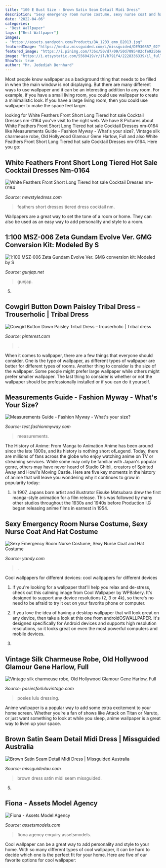 ```yaml
---
title: "100 E Bust Size - Brown Satin Seam Detail Midi Dress"
description: "Sexy emergency room nurse costume, sexy nurse coat and hat costume"
date: "2022-04-06"
categories:
- "Best Wallpaper"
tags: ["Best Wallpaper"]
images:
- "https://assets.yandycdn.com/Products/BA_1233_emo_B2013.jpg"
featuredImage: "https://media.missguided.com/i/missguided/DE930857_02?fmt=jpeg&amp;fmt.jpeg.interlaced=true&amp;$product-page__main--2x$"
featured_image: "https://i.pinimg.com/736x/50/d7/09/50d7095482cfe925b6dd2d1c1160f9a6.jpg"
image: "https://i.etsystatic.com/5560419/r/il/b791f4/2228336339/il_fullxfull.2228336339_edgs.jpg"
ShowToc: true
author: "Mr. Jedediah Bernhard"
---
```



Most people know wallpaper as a background thing that needs to be filled in when the main window is not displaying. But there are many different ways to use wallpaper and it can be an interesting addition to any room. For example, if you have a small living room, you could use wallpaper to create a minimalistic look. If you have a large living room, then you could use wallpaper to make the space feel larger.

	

		
looking for White Feathers Front Short Long Tiered hot sale Cocktail Dresses nm-0164 you've visit to the right web. We have 8 Pictures about White Feathers Front Short Long Tiered hot sale Cocktail Dresses nm-0164 like Measurements Guide - Fashion Myway - What&#039;s your size?, Vintage silk charmeuse robe, Old Hollywood Glamour Gene Harlow, Full and also White Feathers Front Short Long Tiered hot sale Cocktail Dresses nm-0164. Here you go:
		
    
## White Feathers Front Short Long Tiered Hot Sale Cocktail Dresses Nm-0164

<img loading=lazy src="https://www.newstyledress.com/media/catalog/product/f/r/front_short_long_tiered_white_feathers_wedding_dress.jpg" onerror="this.onerror=null;this.src='https://tse4.mm.bing.net/th?id=OIP.gYf6vQJgyaO2hP2lfbEaggHaLH&amp;pid=15.1';" alt="White Feathers Front Short Long Tiered hot sale Cocktail Dresses nm-0164">

_Source: newstyledress.com_

>feathers short dresses tiered dress cocktail nm. 

	

Wallpapers are a great way to set the tone of a room or home. They can also be used as an easy way to add personality and style to a room.

    
## 1:100 MSZ-006 Zeta Gundam Evolve Ver. GMG Conversion Kit: Modeled By S

<img loading=lazy src="https://www.gunjap.net/site/wp-content/uploads/2014/03/13376394513_1cd6148205_h.jpg" onerror="this.onerror=null;this.src='https://tse3.mm.bing.net/th?id=OIP.e_ZTVTaIk27YZVBtKN82-AHaLG&amp;pid=15.1';" alt="1:100 MSZ-006 Zeta Gundam Evolve Ver. GMG conversion kit: Modeled by S">

_Source: gunjap.net_

>gunjap. 

	

5.

    
## Cowgirl Button Down Paisley Tribal Dress – Trouserholic | Tribal Dress

<img loading=lazy src="https://i.pinimg.com/736x/50/d7/09/50d7095482cfe925b6dd2d1c1160f9a6.jpg" onerror="this.onerror=null;this.src='https://tse2.mm.bing.net/th?id=OIP.1uXCxaYeTymuzG4eB-4LzwHaJ4&amp;pid=15.1';" alt="Cowgirl Button Down Paisley Tribal Dress – trouserholic | Tribal dress">

_Source: pinterest.com_

>. 

	

When it comes to wallpaper, there are a few things that everyone should consider. One is the type of wallpaper, as different types of wallpaper are better for different types of rooms. Another thing to consider is the size of the wallpaper. Some people might prefer large wallpaper while others might prefer smaller wallpaper. The last thing to consider is whether or not the wallpaper should be professionally installed or if you can do it yourself.

    
## Measurements Guide - Fashion Myway - What&#039;s Your Size?

<img loading=lazy src="https://test.fashionmyway.com/wp-content/uploads/2020/04/bust.png" onerror="this.onerror=null;this.src='https://tse3.mm.bing.net/th?id=OIP.yugAU-4b5URVwj-LwvqDAgAAAA&amp;pid=15.1';" alt="Measurements Guide - Fashion Myway - What&#039;s your size?">

_Source: test.fashionmyway.com_

>measurements. 

	

The History of Anime: From Manga to Animation
Anime has been around since the late 1800s, and its history is nothing short ofLegend. Today, there are millions of fans across the globe who enjoy watching anime on TV or streaming services. While some may only be familiar with Japan's popular genre, others may have never heard of Studio Ghibli, creators of Spirited Away and Howl's Moving Castle. Here are five key moments in the history of anime that will leave you wondering why it continues to grow in popularity today:
1) In 1907, Japans born artist and illustrator Eisuke Matsubara drew the first manga-style animation for a film release. This was followed by many other studios throughout the 1930s and 1940s before Production I.G began releasing anime films in earnest in 1954.

    
## Sexy Emergency Room Nurse Costume, Sexy Nurse Coat And Hat Costume

<img loading=lazy src="https://assets.yandycdn.com/Products/BA_1233_emo_B2013.jpg" onerror="this.onerror=null;this.src='https://tse4.mm.bing.net/th?id=OIP.i4sLus8t-SCVQWM8R92K3AAAAA&amp;pid=15.1';" alt="Sexy Emergency Room Nurse Costume, Sexy Nurse Coat and Hat Costume">

_Source: yandy.com_

>. 

	

Cool wallpapers for different devices:
cool wallpapers for different devices 

1. If you're looking for a wallpaper that'll help you relax and de-stress, check out this calming image from Cool Wallpaper by WPBakery. It's designed to support any device resolutions (2, 3 or 4k), so there's no need to be afraid to try it out on your favorite phone or computer.

2. If you love the idea of having a desktop wallpaper that will look great on any device, then take a look at this one from androidOSWALLPAPER. It's designed specifically for Android devices and supports high resolution resolutions, so it looks great on even the most powerful computers and mobile devices.

3.

    
## Vintage Silk Charmeuse Robe, Old Hollywood Glamour Gene Harlow, Full

<img loading=lazy src="https://i.etsystatic.com/5560419/r/il/b791f4/2228336339/il_fullxfull.2228336339_edgs.jpg" onerror="this.onerror=null;this.src='https://tse3.mm.bing.net/th?id=OIP.ZJ2u3-bWRUAsoJGytFt0tAHaJ4&amp;pid=15.1';" alt="Vintage silk charmeuse robe, Old Hollywood Glamour Gene Harlow, Full">

_Source: posiesforluluvintage.com_

>posies lulu dressing. 

	

Anime wallpaper is a popular way to add some extra excitement to your home screen. Whether you’re a fan of shows like Attack on Titan or Naruto, or just want something to look at while you sleep, anime wallpaper is a great way to liven up your space.

    
## Brown Satin Seam Detail Midi Dress | Missguided Australia

<img loading=lazy src="https://media.missguided.com/i/missguided/DE930857_02?fmt=jpeg&amp;fmt.jpeg.interlaced=true&amp;$product-page__main--2x$" onerror="this.onerror=null;this.src='https://tse4.mm.bing.net/th?id=OIP.dgfL7DJd8NT2j9pq40qxkAHaKu&amp;pid=15.1';" alt="Brown Satin Seam Detail Midi Dress | Missguided Australia">

_Source: missguidedau.com_

>brown dress satin midi seam missguided. 

	

5.

    
## Fiona - Assets Model Agency

<img loading=lazy src="http://www.assetsmodels.com/wp-content/uploads/IMG_1427-Edit.jpg" onerror="this.onerror=null;this.src='https://tse1.mm.bing.net/th?id=OIP.2lO8j7wipu-l9WP8BVYugwHaLH&amp;pid=15.1';" alt="Fiona - Assets Model Agency">

_Source: assetsmodels.com_

>fiona agency enquiry assetsmodels. 

	

Cool wallpaper can be a great way to add personality and style to your home. With so many different types of cool wallpaper, it can be hard to decide which one is the perfect fit for your home. Here are five of our favorite options for cool wallpaper: 

